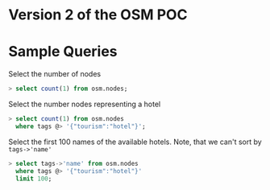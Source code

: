 # Version 2 of the OSM POC

# Sample Queries

Select the number of nodes

```sql
> select count(1) from osm.nodes;
```

Select the number nodes representing a hotel
```sql
> select count(1) from osm.nodes
  where tags @> '{"tourism":"hotel"}';
```

Select the first 100 names of the available hotels. Note, that we can't sort
by `tags->'name'`
```sql
> select tags->'name' from osm.nodes
  where tags @> '{"tourism":"hotel"}'
  limit 100;
```

